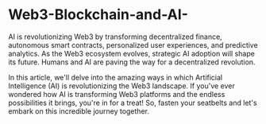# Web3-Blockchain-and-AI-
AI is revolutionizing Web3 by transforming decentralized finance, autonomous smart contracts, personalized user experiences, and predictive analytics. As the Web3 ecosystem evolves, strategic AI adoption will shape its future. Humans and AI are paving the way for a decentralized revolution.

In this article, we'll delve into the amazing ways in which Artificial Intelligence (AI) is revolutionizing the Web3 landscape. If you've ever wondered how AI is transforming Web3 platforms and the endless possibilities it brings, you're in for a treat! So, fasten your seatbelts and let's embark on this incredible journey together. 
